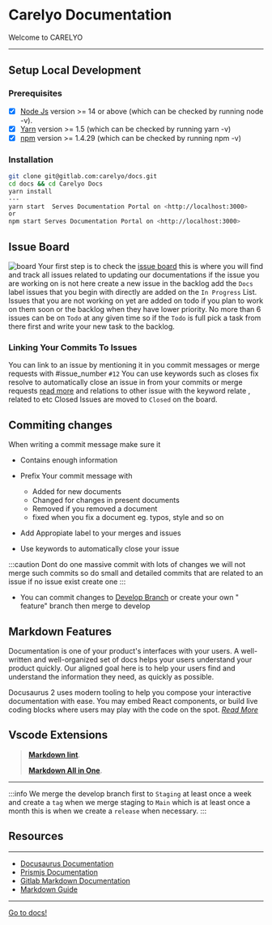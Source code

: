 # Carelyo Documentation

Welcome to CARELYO

---

## Setup Local Development

### Prerequisites

- [x] [Node Js](https://nodejs.org/en/download/) version >= 14 or above (which can be checked by running node -v).
- [x] [Yarn](https://yarnpkg.com/en/) version >= 1.5 (which can be checked by running yarn -v)
- [x] [npm](https://www.npmjs.com/) version >= 1.4.29 (which can be checked by running npm -v)

### Installation

```bash
git clone git@gitlab.com:carelyo/docs.git
cd docs && cd Carelyo Docs
yarn install
---
yarn start  Serves Documentation Portal on <http://localhost:3000>
or
npm start Serves Documentation Portal on <http://localhost:3000>
```

## Issue Board

![board](board.png)
Your first step is to check the [issue board](https://gitlab.com/carelyo/docs/-/boards/3741305) this is where you will
find and track all issues related to updating our documentations if the issue you are working on is not here create a
new issue in the backlog add the `Docs` label issues that you begin with directly are added on the `In Progress` List.
Issues that you are not working on yet are added on todo if you plan to work on them soon or the backlog when they have
lower priority. No more than 6 issues can be on `Todo` at any given time so if the `Todo` is full pick a task from there
first and write your new task to the backlog.

### Linking Your Commits To Issues

You can link to an issue by mentioning it in you commit messages or merge requests with #issue_number `#12`
You can use keywords such as closes fix resolve to automatically close an issue in from your commits or merge
requests [read more](https://docs.gitlab.com/ee/user/project/issues/managing_issues.html#closing-issues-automatically)
and relations to other issue with the keyword relate , related to etc Closed Issues are moved to `Closed` on the board.

## Commiting changes

When writing a commit message make sure it

- Contains enough information

- Prefix Your commit message with

  - Added for new documents
  - Changed for changes in present documents
  - Removed if you removed a document
  - fixed when you fix a document eg. typos, style and so on

- Add Appropiate label to your merges and issues
- Use keywords to automatically close your issue

:::caution Dont do one massive commit with lots of changes we will not merge such commits so do small and detailed
commits that are related to an issue if no issue exist create one
:::

- You can commit changes to [Develop Branch](https://gitlab.com/carelyo/docs/-/tree/develop/docs) or create your own "
  feature" branch then merge to develop

## Markdown Features

Documentation is one of your product's interfaces with your users. A well-written and well-organized set of docs helps
your users understand your product quickly. Our aligned goal here is to help your users find and understand the
information they need, as quickly as possible.

Docusaurus 2 uses modern tooling to help you compose your interactive documentation with ease. You may embed React
components, or build live coding blocks where users may play with the code on the spot. [*Read
More*](https://docusaurus.io/docs/next/markdown-features)

## Vscode Extensions

> [**Markdown lint**](https://marketplace.visualstudio.com/items?itemName=DavidAnson.vscode-markdownlint).
>
>[**Markdown All in One**](https://marketplace.visualstudio.com/items?itemName=yzhang.markdown-all-in-one).

---

:::info We merge the develop branch first to `Staging` at least once a week and create a `tag` when we merge staging
to `Main` which is at least once a month this is when we create a `release` when necessary.
:::

## Resources

---

- [Docusaurus Documentation](https://docsify.js.org/#/)
- [Prismjs Documentation](https://prismjs.com/index.html)
- [Gitlab Markdown Documentation](https://docs.gitlab.com/ee/user/markdown.html#gitlab-flavored-markdown)
- [Markdown Guide](https://www.markdownguide.org/basic-syntax/)

---

[Go to docs!](https://carelyo.gitlab.io/docs/#/)
